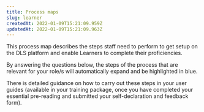 ```yaml
---
title: Process maps
slug: learner
createdAt: 2022-01-09T15:21:09.959Z
updatedAt: 2022-01-09T15:21:09.963Z
---
```

This process map describes the steps staff need to perform to get setup on the DLS platform and enable Learners to complete their proficiencies.  

By answering the questions below, the steps of the process that are relevant for your role/s will automatically expand and be highlighted in blue.  

There is detailed guidance on how to carry out these steps in your user guides (available in your training package, once you have completed your essential pre-reading and submitted your self-declaration and feedback form). 